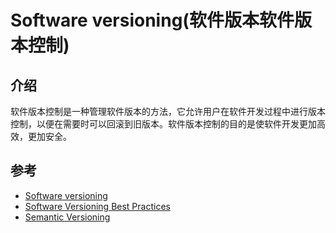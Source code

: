 # Software versioning(软件版本软件版本控制)

## 介绍

软件版本控制是一种管理软件版本的方法，它允许用户在软件开发过程中进行版本控制，以便在需要时可以回滚到旧版本。软件版本控制的目的是使软件开发更加高效，更加安全。

## 参考

- [Software versioning](https://en.wikipedia.org/wiki/Software_versioning)
- [Software Versioning Best Practices](https://cpl.thalesgroup.com/software-monetization/software-versioning-basics)
- [Semantic Versioning](https://semver.org/)